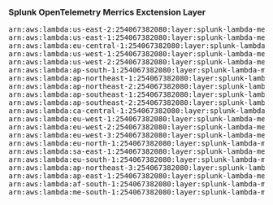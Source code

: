 <h3>Splunk OpenTelemetry Merrics Exctension Layer</h3>

<pre>
arn:aws:lambda:us-east-2:254067382080:layer:splunk-lambda-metrics:16
arn:aws:lambda:us-east-1:254067382080:layer:splunk-lambda-metrics:3
arn:aws:lambda:eu-central-1:254067382080:layer:splunk-lambda-metrics:3
arn:aws:lambda:us-west-1:254067382080:layer:splunk-lambda-metrics:3
arn:aws:lambda:us-west-2:254067382080:layer:splunk-lambda-metrics:3
arn:aws:lambda:ap-south-1:254067382080:layer:splunk-lambda-metrics:3
arn:aws:lambda:ap-northeast-1:254067382080:layer:splunk-lambda-metrics:3
arn:aws:lambda:ap-northeast-2:254067382080:layer:splunk-lambda-metrics:3
arn:aws:lambda:ap-southeast-1:254067382080:layer:splunk-lambda-metrics:3
arn:aws:lambda:ap-southeast-2:254067382080:layer:splunk-lambda-metrics:3
arn:aws:lambda:ca-central-1:254067382080:layer:splunk-lambda-metrics:3
arn:aws:lambda:eu-west-1:254067382080:layer:splunk-lambda-metrics:3
arn:aws:lambda:eu-west-2:254067382080:layer:splunk-lambda-metrics:3
arn:aws:lambda:eu-west-3:254067382080:layer:splunk-lambda-metrics:3
arn:aws:lambda:eu-north-1:254067382080:layer:splunk-lambda-metrics:3
arn:aws:lambda:sa-east-1:254067382080:layer:splunk-lambda-metrics:3
arn:aws:lambda:eu-south-1:254067382080:layer:splunk-lambda-metrics:3
arn:aws:lambda:ap-northeast-3:254067382080:layer:splunk-lambda-metrics:3
arn:aws:lambda:ap-east-1:254067382080:layer:splunk-lambda-metrics:3
arn:aws:lambda:af-south-1:254067382080:layer:splunk-lambda-metrics:3
arn:aws:lambda:me-south-1:254067382080:layer:splunk-lambda-metrics:3
</pre>
